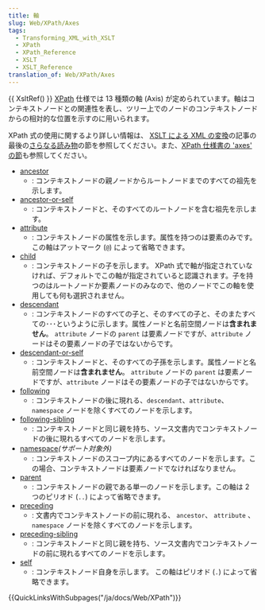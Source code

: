 ```yaml
---
title: 軸
slug: Web/XPath/Axes
tags:
  - Transforming_XML_with_XSLT
  - XPath
  - XPath_Reference
  - XSLT
  - XSLT_Reference
translation_of: Web/XPath/Axes
---
```

{{ XsltRef() }} [XPath](/ja/docs/Web/XPath) 仕様では 13 種類の軸 (Axis) が定められています。軸はコンテキストノードとの関連性を表し、ツリー上でのノードのコンテキストノードからの相対的な位置を示すのに用いられます。

XPath 式の使用に関するより詳しい情報は、 [XSLT による XML の変換](/ja/docs/Web/XSLT/Transforming_XML_with_XSLT)の記事の最後の[さらなる読み物](/ja/docs/Web/XSLT/Transforming_XML_with_XSLT#for_further_reading)の節を参照してください。また、[XPath 仕様書の 'axes' の節](https://www.w3.org/TR/xpath-30/#axes)も参照してください。

- [ancestor](/ja/docs/Web/XPath/Axes/ancestor)
  - : コンテキストノードの親ノードからルートノードまでのすべての祖先を示します。
- [ancestor-or-self](/ja/docs/Web/XPath/Axes/ancestor-or-self)
  - : コンテキストノードと、そのすべてのルートノードを含む祖先を示します。
- [attribute](/ja/docs/Web/XPath/Axes/attribute)
  - : コンテキストノードの属性を示します。属性を持つのは要素のみです。この軸はアットマーク (`@`) によって省略できます。
- [child](/ja/docs/Web/XPath/Axes/child)
  - : コンテキストノードの子を示します。 XPath 式で軸が指定されていなければ、デフォルトでこの軸が指定されていると認識されます。子を持つのはルートノードか要素ノードのみなので、他のノードでこの軸を使用しても何も選択されません。
- [descendant](/ja/docs/Web/XPath/Axes/descendant)
  - : コンテキストノードのすべての子と、そのすべての子と、そのまたすべての･･･というように示します。属性ノードと名前空間ノードは**含まれません**。 `attribute` ノードの `parent` は要素ノードですが、`attribute` ノードはその要素ノードの子ではないからです。
- [descendant-or-self](/ja/docs/Web/XPath/Axes/descendant-or-self)
  - : コンテキストノードと、そのすべての子孫を示します。属性ノードと名前空間ノードは**含まれません**。 `attribute` ノードの `parent` は要素ノードですが、`attribute` ノードはその要素ノードの子ではないからです。
- [following](/ja/docs/Web/XPath/Axes/following)
  - : コンテキストノードの後に現れる、`descendant`、`attribute`、`namespace` ノードを除くすべてのノードを示します。
- [following-sibling](/ja/docs/Web/XPath/Axes/following-sibling)
  - : コンテキストノードと同じ親を持ち、ソース文書内でコンテキストノードの後に現れるすべてのノードを示します。
- [namespace](/ja/docs/Web/XPath/Axes/namespace)_(サポート対象外)_
  - : コンテキストノードのスコープ内にあるすべてのノードを示します。この場合、コンテキストノードは要素ノードでなければなりません。
- [parent](/ja/docs/Web/XPath/Axes/parent)
  - : コンテキストノードの親である単一のノードを示します。この軸は 2 つのピリオド (`..`) によって省略できます。
- [preceding](/ja/docs/Web/XPath/Axes/preceding)
  - : 文書内でコンテキストノードの前に現れる、 `ancestor`、 `attribute` 、 `namespace` ノードを除くすべてのノードを示します。
- [preceding-sibling](/ja/docs/Web/XPath/Axes/preceding-sibling)
  - : コンテキストノードと同じ親を持ち、ソース文書内でコンテキストノードの前に現れるすべてのノードを示します。
- [self](/ja/docs/Web/XPath/Axes/self)
  - : コンテキストノード自身を示します。 この軸はピリオド (`.`) によって省略できます。

{{QuickLinksWithSubpages("/ja/docs/Web/XPath")}}
